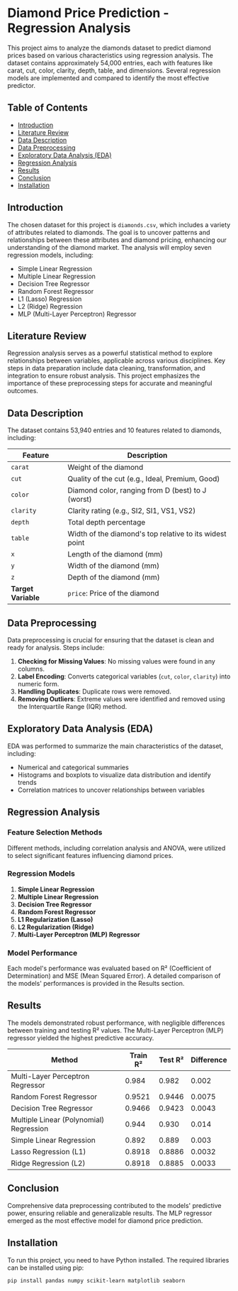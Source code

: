 # Diamond Price Prediction - Regression Analysis

This project aims to analyze the diamonds dataset to predict diamond prices based on various characteristics using regression analysis. The dataset contains approximately 54,000 entries, each with features like carat, cut, color, clarity, depth, table, and dimensions. Several regression models are implemented and compared to identify the most effective predictor.

## Table of Contents
- [Introduction](#introduction)
- [Literature Review](#literature-review)
- [Data Description](#data-description)
- [Data Preprocessing](#data-preprocessing)
- [Exploratory Data Analysis (EDA)](#exploratory-data-analysis-eda)
- [Regression Analysis](#regression-analysis)
- [Results](#results)
- [Conclusion](#conclusion)
- [Installation](#installation)

## Introduction
The chosen dataset for this project is `diamonds.csv`, which includes a variety of attributes related to diamonds. The goal is to uncover patterns and relationships between these attributes and diamond pricing, enhancing our understanding of the diamond market. The analysis will employ seven regression models, including:
- Simple Linear Regression
- Multiple Linear Regression
- Decision Tree Regressor
- Random Forest Regressor
- L1 (Lasso) Regression
- L2 (Ridge) Regression
- MLP (Multi-Layer Perceptron) Regressor

## Literature Review
Regression analysis serves as a powerful statistical method to explore relationships between variables, applicable across various disciplines. Key steps in data preparation include data cleaning, transformation, and integration to ensure robust analysis. This project emphasizes the importance of these preprocessing steps for accurate and meaningful outcomes.

## Data Description
The dataset contains 53,940 entries and 10 features related to diamonds, including:

| Feature | Description |
| ------- | ----------- |
| `carat` | Weight of the diamond |
| `cut` | Quality of the cut (e.g., Ideal, Premium, Good) |
| `color` | Diamond color, ranging from D (best) to J (worst) |
| `clarity` | Clarity rating (e.g., SI2, SI1, VS1, VS2) |
| `depth` | Total depth percentage |
| `table` | Width of the diamond's top relative to its widest point |
| `x` | Length of the diamond (mm) |
| `y` | Width of the diamond (mm) |
| `z` | Depth of the diamond (mm) |
| **Target Variable** | `price`: Price of the diamond |

## Data Preprocessing
Data preprocessing is crucial for ensuring that the dataset is clean and ready for analysis. Steps include:

1. **Checking for Missing Values**: No missing values were found in any columns.
2. **Label Encoding**: Converts categorical variables (`cut`, `color`, `clarity`) into numeric form.
3. **Handling Duplicates**: Duplicate rows were removed.
4. **Removing Outliers**: Extreme values were identified and removed using the Interquartile Range (IQR) method.

## Exploratory Data Analysis (EDA)
EDA was performed to summarize the main characteristics of the dataset, including:
- Numerical and categorical summaries
- Histograms and boxplots to visualize data distribution and identify trends
- Correlation matrices to uncover relationships between variables

## Regression Analysis
### Feature Selection Methods
Different methods, including correlation analysis and ANOVA, were utilized to select significant features influencing diamond prices.

### Regression Models
1. **Simple Linear Regression**
2. **Multiple Linear Regression**
3. **Decision Tree Regressor**
4. **Random Forest Regressor**
5. **L1 Regularization (Lasso)**
6. **L2 Regularization (Ridge)**
7. **Multi-Layer Perceptron (MLP) Regressor**

### Model Performance
Each model's performance was evaluated based on R² (Coefficient of Determination) and MSE (Mean Squared Error). A detailed comparison of the models' performances is provided in the Results section.

## Results
The models demonstrated robust performance, with negligible differences between training and testing R² values. The Multi-Layer Perceptron (MLP) regressor yielded the highest predictive accuracy.

| Method                              | Train R² | Test R² | Difference |
|-------------------------------------|----------|---------|------------|
| Multi-Layer Perceptron Regressor   | 0.984    | 0.982   | 0.002      |
| Random Forest Regressor             | 0.9521   | 0.9446  | 0.0075     |
| Decision Tree Regressor             | 0.9466   | 0.9423  | 0.0043     |
| Multiple Linear (Polynomial) Regression | 0.944  | 0.930   | 0.014      |
| Simple Linear Regression             | 0.892    | 0.889   | 0.003      |
| Lasso Regression (L1)               | 0.8918   | 0.8886  | 0.0032     |
| Ridge Regression (L2)               | 0.8918   | 0.8885  | 0.0033     |


## Conclusion
Comprehensive data preprocessing contributed to the models' predictive power, ensuring reliable and generalizable results. The MLP regressor emerged as the most effective model for diamond price prediction.

## Installation
To run this project, you need to have Python installed. The required libraries can be installed using pip:

```bash
pip install pandas numpy scikit-learn matplotlib seaborn
